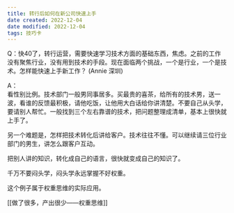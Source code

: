 ```yaml
---
title: 转行后如何在新公司快速上手
date created: 2022-12-04
date modified: 2022-12-04
tags: 技巧卡
---
```


Q：快40了，转行运营，需要快速学习技术方面的基础东西，焦虑。之前的工作没有聚焦行业，没有用到技术的手段。现在面临两个挑战，一个是行业，一个是技术。怎样能快速上手新工作？ (Annie 深圳)

A：   
看性别比例。技术部门一般男同事居多。买最贵的喜茶，给所有的技术男，送一波，看谁的反馈最积极，请他吃饭，让他用大白话给你讲清楚。不要自己从头学，要请别人帮忙。一般找到三个左右靠谱的技术，把问题整理成清单，基本上很快就上手了。  

另一个难题是，怎样把技术转化后讲给客户。技术往往不懂。可以继续请三位行业部门的男生，讲怎么跟客户互动。

把别人讲的知识，转化成自己的语言，很快就变成自己的知识了。

千万不要闷头学，闷头学永远掌握不好权重。

这个例子属于权重思维的实际应用。 

[[做了很多，产出很少——权重思维]]